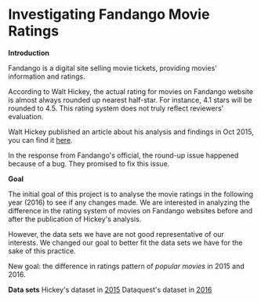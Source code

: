 # Investigating Fandango Movie Ratings

**Introduction**

Fandango is a digital site selling movie tickets, providing movies' information and ratings.

According to Walt Hickey, the actual rating for movies on Fandango website is almost always rounded up nearest half-star. For instance, 4.1 stars will be rounded to 4.5. This rating system does not truly reflect reviewers' evaluation.

Walt Hickey published an article about his analysis and findings in Oct 2015, you can find it [here](https://fivethirtyeight.com/features/fandango-movies-ratings/).

In the response from Fandango's official, the round-up issue happened because of a bug. They promised to fix this issue.

**Goal**

The initial goal of this project is to analyse the movie ratings in the following year (2016) to see if any changes made. We are interested in analyzing the difference in the rating system of movies on Fandango websites before and after the publication of Hickey's analysis.

However, the data sets we have are not good representative of our interests. We changed our goal to better fit the data sets we have for the sake of this practice. 

New goal: the difference in ratings pattern of *popular movies* in 2015 and 2016.

**Data sets**
Hickey's dataset in [2015](https://github.com/fivethirtyeight/data/tree/master/fandango)
Dataquest's dataset in [2016](https://github.com/mircealex/Movie_ratings_2016_17)
